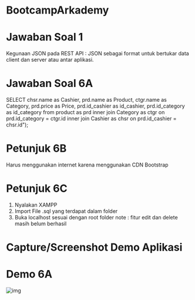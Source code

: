 # BootcampArkademy

# Jawaban Soal 1

Kegunaan JSON pada REST API : JSON sebagai format untuk bertukar data client dan server atau antar aplikasi.

# Jawaban Soal 6A

SELECT chsr.name as Cashier, prd.name as Product, ctgr.name as Category, prd.price as Price, prd.id_cashier as id_cashier, prd.id_category as id_category
from product as prd
inner join Category as ctgr on prd.id_category = ctgr.id inner join Cashier as chsr on prd.id_cashier = chsr.id");

# Petunjuk 6B

Harus menggunakan internet karena menggunakan CDN Bootstrap

# Petunjuk 6C

1. Nyalakan XAMPP
2. Import File .sql yang terdapat dalam folder
3. Buka localhost sesuai dengan root folder
   note : fitur edit dan delete masih belum berhasil

# Capture/Screenshot Demo Aplikasi

# Demo 6A

![img](https://imgur.com/pjVXLFn)
